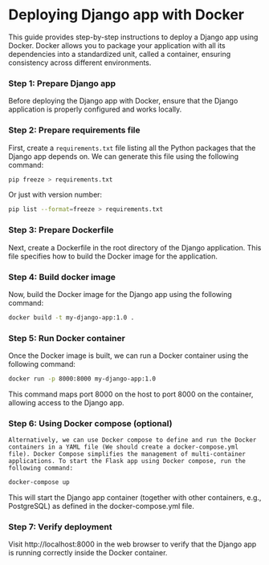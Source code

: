 # Deploying Django app with Docker

This guide provides step-by-step instructions to deploy a Django app using Docker. Docker allows you to package your application with all its dependencies into a standardized unit, called a container, ensuring consistency across different environments.

### Step 1: Prepare Django app
Before deploying the Django app with Docker, ensure that the Django application is properly configured and works locally.

### Step 2: Prepare requirements file
First, create a `requirements.txt` file listing all the Python packages that the Django app depends on. We can generate this file using the following command:

```bash
pip freeze > requirements.txt
```
Or just with version number:

```bash
pip list --format=freeze > requirements.txt
```

### Step 3: Prepare Dockerfile
Next, create a Dockerfile in the root directory of the Django application. This file specifies how to build the Docker image for the application.

### Step 4: Build docker image
Now, build the Docker image for the Django app using the following command:

```bash
docker build -t my-django-app:1.0 .
```

### Step 5: Run Docker container
Once the Docker image is built, we can run a Docker container using the following command:

```bash
docker run -p 8000:8000 my-django-app:1.0
```

This command maps port 8000 on the host to port 8000 on the container, allowing access to the Django app.

### Step 6: Using Docker compose (optional)
    Alternatively, we can use Docker compose to define and run the Docker containers in a YAML file (We should create a docker-compose.yml file). Docker Compose simplifies the management of multi-container applications. To start the Flask app using Docker compose, run the following command:

```bash
docker-compose up
```

This will start the Django app container (together with other containers, e.g., PostgreSQL) as defined in the docker-compose.yml file.

### Step 7: Verify deployment
Visit http://localhost:8000 in the web browser to verify that the Django app is running correctly inside the Docker container.